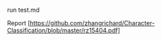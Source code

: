 run test.md

Report [https://github.com/zhangrichard/Character-Classification/blob/master/rz15404.pdf]
